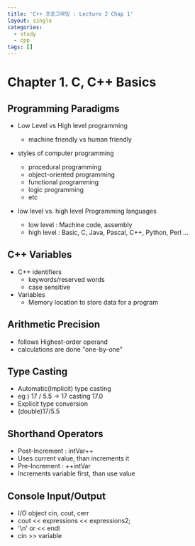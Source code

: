 ```yaml
---
title: 'C++ 프로그래밍 : Lecture 2 Chap 1'
layout: single
categories:
  - study
  - cpp
tags: []
---
```



# Chapter 1. C, C++ Basics

## Programming Paradigms

- Low Level vs High level programming
	- machine friendly vs human friendly

- styles of computer programming
	- procedural programming
	- object-oriented programming
	- functional programming
	- logic programming 
	- etc

- low level vs. high level Programming languages
	- low level : Machine code, assembly
	- high level : Basic, C, Java, Pascal, C++, Python, Perl ...

## C++ Variables

- C++ identifiers
	- keywords/reserved words
	- case sensitive
- Variables
	- Memory location to store data for a program

## Arithmetic Precision

- follows Highest-order operand
- calculations are done "one-by-one"

## Type Casting

- Automatic(Implicit) type casting
- eg ) 17 / 5.5 -> 17 casting 17.0
- Explicit type conversion
- (double)17/5.5

## Shorthand Operators

- Post-Increment : intVar++
- Uses current value, than increments it
- Pre-Increment : ++intVar
- Increments variable first, than use value

## Console Input/Output

- I/O object cin, cout, cerr
- cout << expressions << expressions2;
- '\n' or << endl
- cin >> variable
